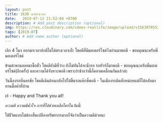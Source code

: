 ```yaml
---
layout: post
title: 1630 มาตรงเวลา
date:   2019-07-12 21:52:04 +0700
description: # Add post description (optional)
img: https://res.cloudinary.com/sdees-reallife/image/upload/v1563078553/line_1562842064718.jpg # Add image post (optional)
tags: [2019-07]
author: # Add name author (optional)
---
```

เลิก 4 โมง ออกมาเวลาปกติไม่ได้ตรงเวลาเป๊ะ โชคดีที่มีมอเตอร์ไซด์วิ่งผ่านมาพอดี - ขอบคุณนะครับพี่มอเตอร์ไซด์

ข้ามสะพานลอยมาซื้อตั๋ว โชคดียังมีที่ว่าง ยังไม่ทันได้จะนั่งรอ รถทัวร์ก็มาพอดี - ขอบคุณนะครับพี่มอเตอร์ไซด์(อีกครั้ง) และความได้จังหวะพอดี เพราะถ้าช้ากว่านี้ก็คลาดเคลื่อนกันแล้วล่ะ

วันนี้ลงรถที่นครชัย โชคดีเดินย้อนกลับไปได้ขึ้นรถแท๊กซี่พอดี - ในเมืองรถติดสักหน่อยแต่ก็ได้กลับมาทานมื้อค่ำที่บ้าน

เย้ - Happy and Thank you all!

<i class="fa fa-child" style="color:plum"></i>

*ความดี ความมีน้ำใจ การที่ได้ช่วยเหลือใครในวันนี้*:

ใช้ชีวิตแบบไม่ต้องสิ้นเปลืองทรัพยากรมากก็จัดว่าเป็นความดีด้วยนะ
